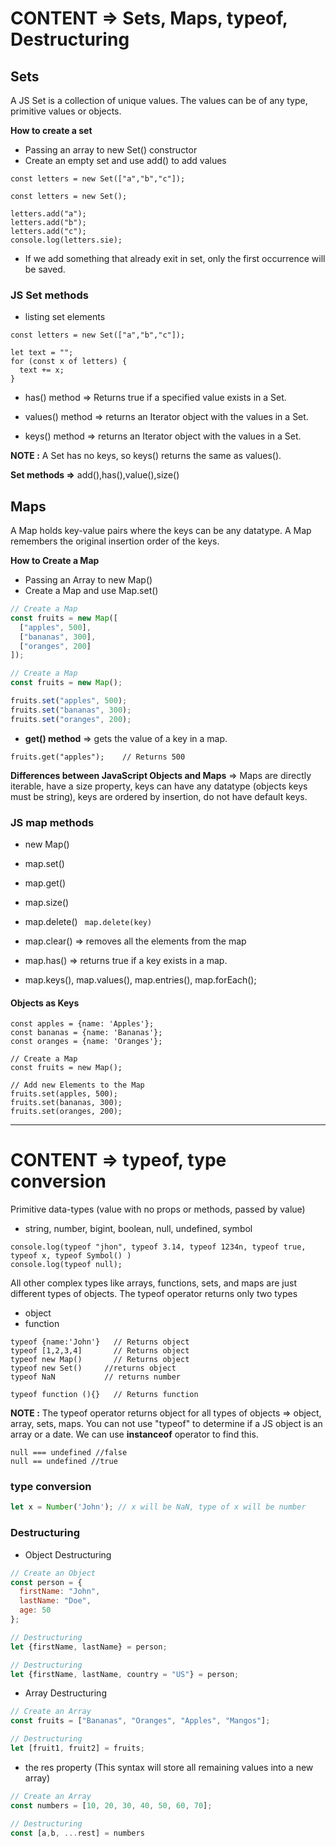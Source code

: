 # CONTENT => Sets, Maps, typeof, Destructuring

## Sets

A JS Set is a collection of unique values. The values can be of any type, primitive values or objects.

**How to create a set**

- Passing an array to new Set() constructor
- Create an empty set and use add() to add values

```
const letters = new Set(["a","b","c"]);
```

```
const letters = new Set();

letters.add("a");
letters.add("b");
letters.add("c");
console.log(letters.sie);
```

- If we add something that already exit in set, only the first occurrence will be saved.

### JS Set methods

- listing set elements

```
const letters = new Set(["a","b","c"]);

let text = "";
for (const x of letters) {
  text += x;
}
```

- has() method => Returns true if a specified value exists in a Set.

- values() method => returns an Iterator object with the values in a Set.

- keys() method => returns an Iterator object with the values in a Set.

**NOTE :** A Set has no keys, so keys() returns the same as values().

**Set methods =>** add(),has(),value(),size()

## Maps

A Map holds key-value pairs where the keys can be any datatype. A Map remembers the original insertion order of the keys.

**How to Create a Map**

- Passing an Array to new Map()
- Create a Map and use Map.set()

```js
// Create a Map
const fruits = new Map([
  ["apples", 500],
  ["bananas", 300],
  ["oranges", 200]
]);
```

```js
// Create a Map
const fruits = new Map();

fruits.set("apples", 500);
fruits.set("bananas", 300);
fruits.set("oranges", 200);
```
- **get() method** => gets the value of a key in a map.

```
fruits.get("apples");    // Returns 500
```

**Differences between JavaScript Objects and Maps** => Maps are directly iterable, have a size property, keys can have any datatype (objects keys must be string), keys are ordered by insertion, do not have default keys.

### JS map methods

- new Map()
- map.set()
- map.get()
- map.size()
- map.delete() ``` map.delete(key)```

- map.clear() => removes all the elements from the map

- map.has() => returns true if a key exists in a map.

- map.keys(), map.values(), map.entries(), map.forEach();

#### Objects as Keys

```
const apples = {name: 'Apples'};
const bananas = {name: 'Bananas'};
const oranges = {name: 'Oranges'};

// Create a Map
const fruits = new Map();

// Add new Elements to the Map
fruits.set(apples, 500);
fruits.set(bananas, 300);
fruits.set(oranges, 200);
```

----

# CONTENT => typeof, type conversion

Primitive data-types (value with no props or methods, passed by value)

- string, number, bigint, boolean, null, undefined, symbol

```
console.log(typeof "jhon", typeof 3.14, typeof 1234n, typeof true, typeof x, typeof Symbol() )
console.log(typeof null);
```

All other complex types like arrays, functions, sets, and maps are just different types of objects.
The typeof operator returns only two types

- object
- function

```
typeof {name:'John'}   // Returns object
typeof [1,2,3,4]       // Returns object
typeof new Map()       // Returns object
typeof new Set()     //returns object
typeof NaN           // returns number

typeof function (){}   // Returns function
```

**NOTE :** The typeof operator returns object for all types of objects => object, array, sets, maps. You can not use "typeof" to determine if a JS object is an array or a date. We can use **instanceof** operator to find this.

```
null === undefined //false
null == undefined //true
```

### type conversion

```js
let x = Number('John'); // x will be NaN, type of x will be number

```

### Destructuring

- Object Destructuring

```js
// Create an Object
const person = {
  firstName: "John",
  lastName: "Doe",
  age: 50
};

// Destructuring
let {firstName, lastName} = person;

// Destructuring
let {firstName, lastName, country = "US"} = person; 
```

- Array Destructuring

```js
// Create an Array
const fruits = ["Bananas", "Oranges", "Apples", "Mangos"];

// Destructuring
let [fruit1, fruit2] = fruits;
```

- the res property (This syntax will store all remaining values into a new array)

```js
// Create an Array
const numbers = [10, 20, 30, 40, 50, 60, 70];

// Destructuring
const [a,b, ...rest] = numbers
```
